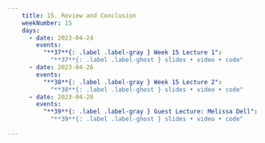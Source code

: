 ```yaml
---
    title: 15. Review and Conclusion
    weekNumber: 15
    days:
      - date: 2023-04-24
        events:
          "**37**{: .label .label-gray } Week 15 Lecture 1":
            "**37**{: .label .label-ghost } slides • video • code"
      - date: 2023-04-26
        events:
          "**38**{: .label .label-gray } Week 15 Lecture 2":
            "**38**{: .label .label-ghost } slides • video • code"
      - date: 2023-04-28
        events:
          "**39**{: .label .label-gray } Guest Lecture: Melissa Dell":
            "**39**{: .label .label-ghost } slides • video • code"
                  
---
```

